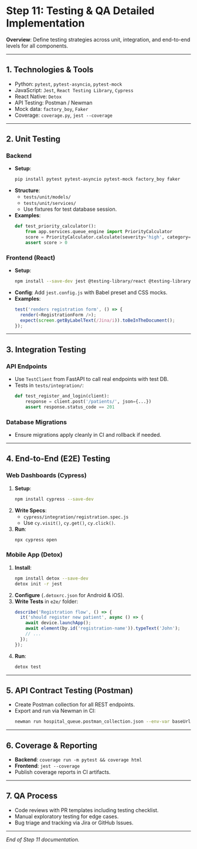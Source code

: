# Step 11: Testing & QA Detailed Implementation

**Overview**: Define testing strategies across unit, integration, and end-to-end levels for all components.

---

## 1. Technologies & Tools

- Python: `pytest`, `pytest-asyncio`, `pytest-mock`
- JavaScript: `Jest`, `React Testing Library`, `Cypress`
- React Native: `Detox`
- API Testing: Postman / Newman
- Mock data: `factory_boy`, `Faker`
- Coverage: `coverage.py`, `jest --coverage`

---

## 2. Unit Testing

### Backend

- **Setup**:
  ```bash
  pip install pytest pytest-asyncio pytest-mock factory_boy faker
  ```
- **Structure**:
  - `tests/unit/models/`
  - `tests/unit/services/`
  - Use fixtures for test database session.
- **Examples**:
  ```python
  def test_priority_calculator():
      from app.services.queue_engine import PriorityCalculator
      score = PriorityCalculator.calculate(severity='high', category='elderly')
      assert score > 0
  ```

### Frontend (React)

- **Setup**:
  ```bash
  npm install --save-dev jest @testing-library/react @testing-library/jest-dom
  ```
- **Config**: Add `jest.config.js` with Babel preset and CSS mocks.
- **Examples**:
  ```js
  test('renders registration form', () => {
    render(<RegistrationForm />);
    expect(screen.getByLabelText(/Jina/i)).toBeInTheDocument();
  });
  ```

---

## 3. Integration Testing

### API Endpoints

- Use `TestClient` from FastAPI to call real endpoints with test DB.
- Tests in `tests/integration/`:
  ```python
  def test_register_and_login(client):
      response = client.post('/patients/', json={...})
      assert response.status_code == 201
  ```

### Database Migrations

- Ensure migrations apply cleanly in CI and rollback if needed.

---

## 4. End-to-End (E2E) Testing

### Web Dashboards (Cypress)

1. **Setup**:
   ```bash
   npm install cypress --save-dev
   ```
2. **Write Specs**:
   - `cypress/integration/registration.spec.js`
   - Use `cy.visit()`, `cy.get()`, `cy.click()`.
3. **Run**:
   ```bash
   npx cypress open
   ```

### Mobile App (Detox)

1. **Install**:
   ```bash
   npm install detox --save-dev
   detox init -r jest
   ```
2. **Configure** (`.detoxrc.json` for Android & iOS).
3. **Write Tests** in `e2e/` folder:
   ```js
   describe('Registration flow', () => {
     it('should register new patient', async () => {
       await device.launchApp();
       await element(by.id('registration-name')).typeText('John');
       // ...
     });
   });
   ```
4. **Run**:
   ```bash
   detox test
   ```

---

## 5. API Contract Testing (Postman)

- Create Postman collection for all REST endpoints.
- Export and run via Newman in CI:
  ```bash
  newman run hospital_queue.postman_collection.json --env-var baseUrl=https://api.example.com
  ```

---

## 6. Coverage & Reporting

- **Backend**: `coverage run -m pytest && coverage html`
- **Frontend**: `jest --coverage`
- Publish coverage reports in CI artifacts.

---

## 7. QA Process

- Code reviews with PR templates including testing checklist.
- Manual exploratory testing for edge cases.
- Bug triage and tracking via Jira or GitHub Issues.

---

*End of Step 11 documentation.* 